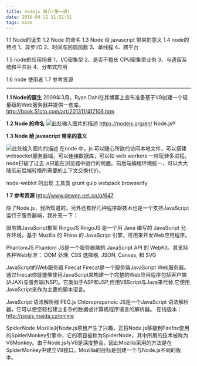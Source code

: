 ```yaml
---
title: nodejs 简介(第一讲)
date: 2016-04-12 11:52:31
tags: node
---
```


1.1 Node的诞生
1.2 Node 的命名
1.3 Node 给 javascript 带来的意义
1.4 node的特点
 1、异步I/O
 2、时间与回调函数
 3、单线程
 4、跨平台
 
1.5 node的应用场景
 1、I/O密集型
 2、是否不擅长 CPU密集型业务
 3、与遗留系统和平共处
 4、分布式应用

1.6 node 使用者
1.7 参考资源


---

**1.1 Node的诞生**
2009年3月，Ryan Dahl在其博客上宣布准备基于V8创建一个轻量级的Web服务器并提供一套库。
http://book.51cto.com/art/201311/417106.htm

**1.2 Node 的命名**
![此处输入图片的描述][1]
https://nodejs.org/en/
Node.js®

**1.3 Node 给 javascript 带来的意义**

![此处输入图片的描述][2]
在node 中，js 可以随心所欲的访问本地文件，可以搭建websocket服务器端，可以连接数据库，可以如 web workers 一样玩转多进程。
node打破了过去 js只能在浏览器中运行的局面。前后端编程环境统一，可以大大降低前后端转换所需要的上下文交换代价。

node-webkit 的出现
工具类
grunt
gulp
webpack
browserify



**1.7 参考资源**
http://www.dewen.net.cn/q/647

除了Node.js，我所知道的，另外还有好几种程序跟技术也是一个支持JavaScript运行于服务器端，我补充一下：

服务端JavaScript框架 RingoJS
RingoJS 是一个用 Java 编写的 JavaScript 允许环境，基于 Mozilla 的 Rhino 的 JavaScript 引擎，可用来开发Web应用程序。

PhantomJS
Phantom JS是一个服务器端的 JavaScript API 的 WebKit。其支持各种Web标准： DOM 处理, CSS 选择器, JSON, Canvas, 和 SVG

JavaScript的Web服务器 Firecat
Firecat是一个服务端JavaScript Web服务器。通过firecat你就能够使用JavaScript来构建一个完整的Web应用程序包括客户端(AJAX)与服务端(NSP)。它类似于ASP和JSP,但用VBScript与Java来代替,它使用JavaScript来作为主要的脚本语言。

JavaScript 语法解析器 PEG.js
Chloropropanoic JS是一个JavaScript 语法解析器，它可以使您轻松建立复杂的数据或计算机程序语言的解析器。 在线版本：http://pegjs.majda.cz/online

SpiderNode
Mozilla对Node.js项目产生了兴趣，正将Node.js移植到Firefox使用的SpiderMonkey引擎中，它的项目被称为SpiderNode，其中所用的技术被称为V8Monkey。由于Node.js与V8是深度整合，因此Mozilla采用的方法是在SpiderMonkey中建立V8接口。Mozilla的目标是创建一个与Node.js不同的版本。
 


  [1]: https://nodejs.org/static/images/logos/nodejs-new-white-pantone.png
  [2]: /img/node01.jpg


